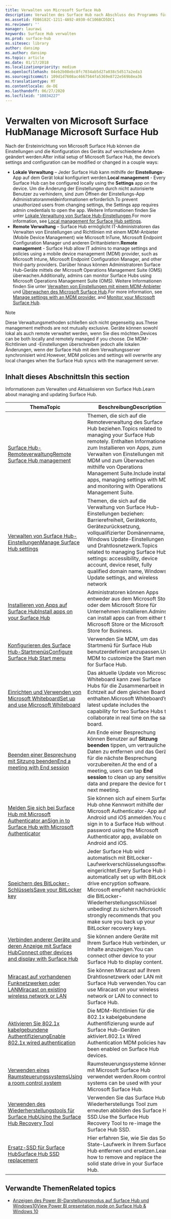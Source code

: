 ```yaml
---
title: Verwalten von Microsoft Surface Hub
description: Verwalten des Surface Hub nach Abschluss des Programms für die Erstausführung
ms.assetid: FDB6182C-1211-4A92-A930-6C106BCD5DC1
ms.reviewer: ''
manager: laurawi
keywords: Surface Hub verwalten
ms.prod: surface-hub
ms.sitesec: library
author: dansimp
ms.author: dansimp
ms.topic: article
ms.date: 01/17/2018
ms.localizationpriority: medium
ms.openlocfilehash: 04eb2b08ebc8fc7034ab5d27a038c5d517a2eda3
ms.sourcegitcommit: 109d1d7608ac4667564fa5369e8722e569b8ea36
ms.translationtype: MT
ms.contentlocale: de-DE
ms.lasthandoff: 06/27/2020
ms.locfileid: "10834227"
---
```

# <span data-ttu-id="f4e1f-104">Verwalten von Microsoft Surface Hub</span><span class="sxs-lookup"><span data-stu-id="f4e1f-104">Manage Microsoft Surface Hub</span></span>

<span data-ttu-id="f4e1f-105">Nach der Ersteinrichtung von Microsoft Surface Hub können die Einstellungen und die Konfiguration des Geräts auf verschiedene Arten geändert werden:</span><span class="sxs-lookup"><span data-stu-id="f4e1f-105">After initial setup of Microsoft Surface Hub, the device’s settings and configuration can be modified or changed in a couple ways:</span></span>

- <span data-ttu-id="f4e1f-106">**Lokale Verwaltung** – Jeder Surface Hub kann mithilfe der **Einstellungs**-App auf dem Gerät lokal konfiguriert werden.</span><span class="sxs-lookup"><span data-stu-id="f4e1f-106">**Local management** - Every Surface Hub can be configured locally using the **Settings** app on the device.</span></span> <span data-ttu-id="f4e1f-107">Um die Änderung der Einstellungen durch nicht autorisierte Benutzer zu verhindern, sind zum Öffnen der Einstellungs-App Administratoranmeldeinformationen erforderlich.</span><span class="sxs-lookup"><span data-stu-id="f4e1f-107">To prevent unauthorized users from changing settings, the Settings app requires admin credentials to open the app.</span></span> <span data-ttu-id="f4e1f-108">Weitere Informationen finden Sie unter [Lokale Verwaltung von Surface Hub-Einstellungen](local-management-surface-hub-settings.md).</span><span class="sxs-lookup"><span data-stu-id="f4e1f-108">For more information, see [Local management for Surface Hub settings](local-management-surface-hub-settings.md).</span></span>
- <span data-ttu-id="f4e1f-109">**Remote Verwaltung** – Surface Hub ermöglicht IT-Administratoren das Verwalten von Einstellungen und Richtlinien mit einem MDM-Anbieter (Mobile Device Management) wie Microsoft InTune, Microsoft Endpoint Configuration Manager und anderen Drittanbietern.</span><span class="sxs-lookup"><span data-stu-id="f4e1f-109">**Remote management** - Surface Hub allow IT admins to manage settings and policies using a mobile device management (MDM) provider, such as Microsoft Intune, Microsoft Endpoint Configuration Manager, and other third-party providers.</span></span> <span data-ttu-id="f4e1f-110">Darüber hinaus können Administratoren Surface Hub-Geräte mittels der Microsoft Operations Management Suite (OMS) überwachen.</span><span class="sxs-lookup"><span data-stu-id="f4e1f-110">Additionally, admins can monitor Surface Hubs using Microsoft Operations Management Suite (OMS).</span></span> <span data-ttu-id="f4e1f-111">Weitere Informationen finden Sie unter [Verwalten von Einstellungen mit einem MDM-Anbieter](manage-settings-with-mdm-for-surface-hub.md) und [Überwachen des Microsoft Surface Hub](monitor-surface-hub.md).</span><span class="sxs-lookup"><span data-stu-id="f4e1f-111">For more information, see [Manage settings with an MDM provider](manage-settings-with-mdm-for-surface-hub.md), and [Monitor your Microsoft Surface Hub](monitor-surface-hub.md).</span></span> 

> [!NOTE]
> <span data-ttu-id="f4e1f-112">Diese Verwaltungsmethoden schließen sich nicht gegenseitig aus.</span><span class="sxs-lookup"><span data-stu-id="f4e1f-112">These management methods are not mutually exclusive.</span></span> <span data-ttu-id="f4e1f-113">Geräte können sowohl lokal als auch remote verwaltet werden, wenn Sie dies möchten.</span><span class="sxs-lookup"><span data-stu-id="f4e1f-113">Devices can be both locally and remotely managed if you choose.</span></span> <span data-ttu-id="f4e1f-114">Die MDM-Richtlinien und -Einstellungen überschreiben jedoch alle lokalen Änderungen, wenn der Surface Hub mit dem Verwaltungsserver synchronisiert wird.</span><span class="sxs-lookup"><span data-stu-id="f4e1f-114">However, MDM policies and settings will overwrite any local changes when the Surface Hub syncs with the management server.</span></span> 

## <span data-ttu-id="f4e1f-115">Inhalt dieses Abschnitts</span><span class="sxs-lookup"><span data-stu-id="f4e1f-115">In this section</span></span>

<span data-ttu-id="f4e1f-116">Informationen zum Verwalten und Aktualisieren von Surface Hub.</span><span class="sxs-lookup"><span data-stu-id="f4e1f-116">Learn about managing and updating Surface Hub.</span></span>

| <span data-ttu-id="f4e1f-117">Thema</span><span class="sxs-lookup"><span data-stu-id="f4e1f-117">Topic</span></span> | <span data-ttu-id="f4e1f-118">Beschreibung</span><span class="sxs-lookup"><span data-stu-id="f4e1f-118">Description</span></span> |
| ----- | ----------- |
| [<span data-ttu-id="f4e1f-119">Surface Hub-Remoteverwaltung</span><span class="sxs-lookup"><span data-stu-id="f4e1f-119">Remote Surface Hub management</span></span>](remote-surface-hub-management.md) |<span data-ttu-id="f4e1f-120">Themen, die sich auf die Remoteverwaltung des Surface Hub beziehen.</span><span class="sxs-lookup"><span data-stu-id="f4e1f-120">Topics related to managing your Surface Hub remotely.</span></span> <span data-ttu-id="f4e1f-121">Enthalten Informationen zum Installieren von Apps, zum Verwalten von Einstellungen mit MDM und zum Überwachen mithilfe von Operations Management Suite.</span><span class="sxs-lookup"><span data-stu-id="f4e1f-121">Include install apps, managing settings with MDM and monitoring with Operations Management Suite.</span></span> |
| [<span data-ttu-id="f4e1f-122">Verwalten von Surface Hub-Einstellungen</span><span class="sxs-lookup"><span data-stu-id="f4e1f-122">Manage Surface Hub settings</span></span>](manage-surface-hub-settings.md) |<span data-ttu-id="f4e1f-123">Themen, die sich auf die Verwaltung von Surface Hub-Einstellungen beziehen: Barrierefreiheit, Gerätekonto, Gerätezurücksetzung, vollqualifizierter Domänenname, Windows Update-Einstellungen und Drahtlosnetzwerk.</span><span class="sxs-lookup"><span data-stu-id="f4e1f-123">Topics related to managing Surface Hub settings: accessibility, device account, device reset, fully qualified domain name, Windows Update settings, and wireless network</span></span> |
| [<span data-ttu-id="f4e1f-124">Installieren von Apps auf Surface Hub</span><span class="sxs-lookup"><span data-stu-id="f4e1f-124">Install apps on your Surface Hub</span></span>]( https://technet.microsoft.com/itpro/surface-hub/install-apps-on-surface-hub) | <span data-ttu-id="f4e1f-125">Administratoren können Apps entweder aus dem Microsoft Store oder dem Microsoft Store für Unternehmen installieren.</span><span class="sxs-lookup"><span data-stu-id="f4e1f-125">Admins can install apps can from either the Microsoft Store or the Microsoft Store for Business.</span></span>|
[<span data-ttu-id="f4e1f-126">Konfigurieren des Surface Hub-Startmenüs</span><span class="sxs-lookup"><span data-stu-id="f4e1f-126">Configure Surface Hub Start menu</span></span>](surface-hub-start-menu.md) | <span data-ttu-id="f4e1f-127">Verwenden Sie MDM, um das Startmenü für Surface Hub benutzerdefiniert anzupassen.</span><span class="sxs-lookup"><span data-stu-id="f4e1f-127">Use MDM to customize the Start menu for Surface Hub.</span></span>
| [<span data-ttu-id="f4e1f-128">Einrichten und Verwenden von Microsoft Whiteboard</span><span class="sxs-lookup"><span data-stu-id="f4e1f-128">Set up and use Microsoft Whiteboard</span></span>](whiteboard-collaboration.md)  | <span data-ttu-id="f4e1f-129">Das aktuelle Update von Microsoft Whiteboard kann zwei Surface Hubs für die Zusammenarbeit in Echtzeit auf dem gleichen Board enthalten.</span><span class="sxs-lookup"><span data-stu-id="f4e1f-129">Microsoft Whiteboard’s latest update includes the capability for two Surface Hubs to collaborate in real time on the same board.</span></span>   |
| [<span data-ttu-id="f4e1f-130">Beenden einer Besprechung mit Sitzung beenden</span><span class="sxs-lookup"><span data-stu-id="f4e1f-130">End a meeting with End session</span></span>](https://technet.microsoft.com/itpro/surface-hub/i-am-done-finishing-your-surface-hub-meeting) | <span data-ttu-id="f4e1f-131">Am Ende einer Besprechung können Benutzer auf **Sitzung beenden** tippen, um vertrauliche Daten zu entfernen und das Gerät für die nächste Besprechung vorzubereiten.</span><span class="sxs-lookup"><span data-stu-id="f4e1f-131">At the end of a meeting, users can tap **End session** to clean up any sensitive data and prepare the device for the next meeting.</span></span>|
| [<span data-ttu-id="f4e1f-132">Melden Sie sich bei Surface Hub mit Microsoft Authenticator an</span><span class="sxs-lookup"><span data-stu-id="f4e1f-132">Sign in to Surface Hub with Microsoft Authenticator</span></span>](surface-hub-authenticator-app.md) | <span data-ttu-id="f4e1f-133">Sie können sich auf einem Surface Hub ohne Kennwort mithilfe der Microsoft Authenticator-App auf Android und iOS anmelden.</span><span class="sxs-lookup"><span data-stu-id="f4e1f-133">You can sign in to a Surface Hub without a password using the Microsoft Authenticator app, available on Android and iOS.</span></span>   |
| [<span data-ttu-id="f4e1f-134">Speichern des BitLocker-Schlüssels</span><span class="sxs-lookup"><span data-stu-id="f4e1f-134">Save your BitLocker key</span></span>](https://technet.microsoft.com/itpro/surface-hub/save-bitlocker-key-surface-hub) | <span data-ttu-id="f4e1f-135">Jeder Surface Hub wird automatisch mit BitLocker-Laufwerkverschlüsselungssoftware eingerichtet.</span><span class="sxs-lookup"><span data-stu-id="f4e1f-135">Every Surface Hub is automatically set up with BitLocker drive encryption software.</span></span> <span data-ttu-id="f4e1f-136">Microsoft empfiehlt nachdrücklich, die BitLocker-Wiederherstellungsschlüssel unbedingt zu sichern.</span><span class="sxs-lookup"><span data-stu-id="f4e1f-136">Microsoft strongly recommends that you make sure you back up your BitLocker recovery keys.</span></span>|
| [<span data-ttu-id="f4e1f-137">Verbinden anderer Geräte und deren Anzeige mit Surface Hub</span><span class="sxs-lookup"><span data-stu-id="f4e1f-137">Connect other devices and display with Surface Hub</span></span>](https://technet.microsoft.com/itpro/surface-hub/connect-and-display-with-surface-hub) | <span data-ttu-id="f4e1f-138">Sie können andere Geräte mit Ihrem Surface Hub verbinden, um Inhalte anzuzeigen.</span><span class="sxs-lookup"><span data-stu-id="f4e1f-138">You can connect other device to your Surface Hub to display content.</span></span>|
| [<span data-ttu-id="f4e1f-139">Miracast auf vorhandenen Funknetzwerken oder LAN</span><span class="sxs-lookup"><span data-stu-id="f4e1f-139">Miracast on existing wireless network or LAN</span></span>](miracast-over-infrastructure.md) | <span data-ttu-id="f4e1f-140">Sie können Miracast auf Ihrem Drahtlosnetzwerk oder LAN mit Surface Hub verwenden.</span><span class="sxs-lookup"><span data-stu-id="f4e1f-140">You can use Miracast on your wireless network or LAN to connect to Surface Hub.</span></span> |
 [<span data-ttu-id="f4e1f-141">Aktivieren Sie 802.1x kabelgebundene Authentifizierung</span><span class="sxs-lookup"><span data-stu-id="f4e1f-141">Enable 802.1x wired authentication</span></span>](enable-8021x-wired-authentication.md) | <span data-ttu-id="f4e1f-142">Die MDM-Richtlinien für die 802.1x kabelgebundene Authentifizierung wurde auf Surface Hub-Geräten aktiviert.</span><span class="sxs-lookup"><span data-stu-id="f4e1f-142">802.1x Wired Authentication MDM policies have been enabled on Surface Hub devices.</span></span> 
| [<span data-ttu-id="f4e1f-143">Verwenden eines Raumsteuerungssystems</span><span class="sxs-lookup"><span data-stu-id="f4e1f-143">Using a room control system</span></span>](https://technet.microsoft.com/itpro/surface-hub/use-room-control-system-with-surface-hub) | <span data-ttu-id="f4e1f-144">Raumsteuerungssysteme können mit Microsoft Surface Hub verwendet werden.</span><span class="sxs-lookup"><span data-stu-id="f4e1f-144">Room control systems can be used with your Microsoft Surface Hub.</span></span>|
[<span data-ttu-id="f4e1f-145">Verwenden des Wiederherstellungstools für Surface Hub</span><span class="sxs-lookup"><span data-stu-id="f4e1f-145">Using the Surface Hub Recovery Tool</span></span>](surface-hub-recovery-tool.md) | <span data-ttu-id="f4e1f-146">Verwenden Sie das Surface Hub-Wiederherstellungs Tool zum erneuten abbilden des Surface Hub SSD.</span><span class="sxs-lookup"><span data-stu-id="f4e1f-146">Use the Surface Hub Recovery Tool to re-image the Surface Hub SSD.</span></span>
[<span data-ttu-id="f4e1f-147">Ersatz-SSD für Surface Hub</span><span class="sxs-lookup"><span data-stu-id="f4e1f-147">Surface Hub SSD replacement</span></span>](surface-hub-ssd-replacement.md) | <span data-ttu-id="f4e1f-148">Hier erfahren Sie, wie Sie das Solid State-Laufwerk in Ihrem Surface-Hub entfernen und ersetzen.</span><span class="sxs-lookup"><span data-stu-id="f4e1f-148">Learn how to remove and replace the solid state drive in your Surface Hub.</span></span>

## <span data-ttu-id="f4e1f-149">Verwandte Themen</span><span class="sxs-lookup"><span data-stu-id="f4e1f-149">Related topics</span></span>

- [<span data-ttu-id="f4e1f-150">Anzeigen des Power BI-Darstellungsmodus auf Surface Hub und Windows10</span><span class="sxs-lookup"><span data-stu-id="f4e1f-150">View Power BI presentation mode on Surface Hub & Windows 10</span></span>](https://powerbi.microsoft.com/documentation/powerbi-mobile-win10-app-presentation-mode/)
